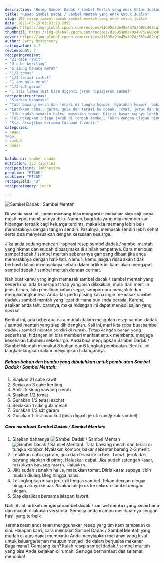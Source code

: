 ```yaml
---
description: "Resep Sambel Dadak / Sambel Mentah yang enak Untuk Jualan"
title: "Resep Sambel Dadak / Sambel Mentah yang enak Untuk Jualan"
slug: 358-resep-sambel-dadak-sambel-mentah-yang-enak-untuk-jualan
date: 2021-05-19T03:03:23.299Z
image: https://img-global.cpcdn.com/recipes/d1695a9de49a497d/680x482cq70/sambel-dadak-sambel-mentah-foto-resep-utama.jpg
thumbnail: https://img-global.cpcdn.com/recipes/d1695a9de49a497d/680x482cq70/sambel-dadak-sambel-mentah-foto-resep-utama.jpg
cover: https://img-global.cpcdn.com/recipes/d1695a9de49a497d/680x482cq70/sambel-dadak-sambel-mentah-foto-resep-utama.jpg
author: Jerry Montgomery
ratingvalue: 4.7
reviewcount: 7
recipeingredient:
- "21 cabe rawit"
- "3 cabe keriting"
- "5 siung bawang merah"
- "1/2 tomat"
- "1/2 terasi sachet"
- "1 sdm gula merah"
- "1/2 sdt garam"
- "1 iris limau kuit bisa diganti jeruk nipisjeruk sambel"
recipeinstructions:
- "Siapkan bahannya"
- "Tata bawang merah dan terasi di tungku kompor. Nyalakan kompor, bakar sebentar barang 2-3 menit."
- "Letakkan cabai, garam, gula dan terasi ke cobek. Tomat, jeruk dan bawang siapkan di piring. Haluskan cabai. Jika sudah setengah kasar, masukkan bawang merah. Haluskan."
- "Jika sudah semakin halus, masukkan tomat. Diiris kasar supaya lebih mudah diuleg. Uleg hingga halus."
- "Telungkupkan irisan jeruk di tengah sambel. Tekan dengan ulegan hingga airnya keluar. Ratakan air jeruk ke seluruh sambel dengan ulegan."
- "Siap disajikan bersama lalapan favorit."
categories:
- Resep
tags:
- sambel
- dadak
- 

katakunci: sambel dadak  
nutrition: 253 calories
recipecuisine: Indonesian
preptime: "PT36M"
cooktime: "PT46M"
recipeyield: "3"
recipecategory: Lunch

---
```



![Sambel Dadak / Sambel Mentah](https://img-global.cpcdn.com/recipes/d1695a9de49a497d/680x482cq70/sambel-dadak-sambel-mentah-foto-resep-utama.jpg)

Di waktu  saat ini , kamu memang bisa mengorder masakan siap saji tanpa mesti repot membuatnya dulu. Namun, bagi kita yang mau memberikan hidangan terbaik bagi keluarga tercinta, maka kita memang lebih baik memasaknya dengan tangan sendiri. Pasalnya, memasak sendiri lebih sehat serta bisa menyesuaikan dengan kesukaan keluarga.

Jika anda sedang mencari inspirasi resep sambel dadak / sambel mentah yang nikmat dan mudah dibuat,maka di sinilah tempatnya. Cara membuat sambel dadak / sambel mentah  sebenarnya gampang dibuat jika anda memasaknya dengan hati-hati. Namun, kamu jangan risau akan tidak berhasil dalam memasaknya 
sebab dalam artikel ini kami akan mengupas sambel dadak / sambel mentah dengan cermat.  



Nah buat kamu yang ingin memasak sambel dadak / sambel mentah yang sederhana, ada beberapa tahap yang bisa dilakukan, mulai dari memilih jenis bahan, lalu pemilihan bahan segar, sampai cara mengolah dan menghidangkannya. Anda Tak perlu pusing kalau ingin memasak sambel dadak / sambel mentah yang lezat di mana pun anda berada. Karena, asalkan anda  tahu caranya, maka hidangan ini dapat menjadi sajian yang spesial.

Berikut ini, ada beberapa cara mudah dalam mengolah resep sambel dadak / sambel mentah yang siap dihidangkan. Kali ini, mari kita coba buat sambel dadak / sambel mentah sendiri di rumah. Tetap dengan bahan yang sederhana, hidangan ini bisa memberi manfaat untuk membantu menjaga kesehatan tubuhmu sekeluarga. Anda bisa menyiapkan Sambel Dadak / Sambel Mentah memakai 8 bahan dan 6 langkah pembuatan. Berikut ini langkah-langkah dalam menyiapkan hidangannya.

<!--inarticleads1-->

##### Bahan-bahan dan bumbu yang dibutuhkan untuk pembuatan Sambel Dadak / Sambel Mentah:

1. Siapkan 21 cabe rawit
1. Sediakan 3 cabe keriting
1. Ambil 5 siung bawang merah
1. Siapkan 1/2 tomat
1. Gunakan 1/2 terasi sachet
1. Sediakan 1 sdm gula merah
1. Gunakan 1/2 sdt garam
1. Gunakan 1 iris limau kuit (bisa diganti jeruk nipis/jeruk sambel)




<!--inarticleads2-->

##### Cara membuat Sambel Dadak / Sambel Mentah:

1. Siapkan bahannya
<img src="https://img-global.cpcdn.com/steps/7f7cded7fd28e8cf/160x128cq70/sambel-dadak-sambel-mentah-langkah-memasak-1-foto.jpg" alt="Sambel Dadak / Sambel Mentah"><img src="https://img-global.cpcdn.com/steps/aed259f7761e102a/160x128cq70/sambel-dadak-sambel-mentah-langkah-memasak-1-foto.jpg" alt="Sambel Dadak / Sambel Mentah">1. Tata bawang merah dan terasi di tungku kompor. Nyalakan kompor, bakar sebentar barang 2-3 menit.
1. Letakkan cabai, garam, gula dan terasi ke cobek. Tomat, jeruk dan bawang siapkan di piring. Haluskan cabai. Jika sudah setengah kasar, masukkan bawang merah. Haluskan.
1. Jika sudah semakin halus, masukkan tomat. Diiris kasar supaya lebih mudah diuleg. Uleg hingga halus.
1. Telungkupkan irisan jeruk di tengah sambel. Tekan dengan ulegan hingga airnya keluar. Ratakan air jeruk ke seluruh sambel dengan ulegan.
1. Siap disajikan bersama lalapan favorit.




Nah, itulah artikel mengenai  sambel dadak / sambel mentah  yang sederhana dan mudah dilakukan versi kita. Semoga anda mampu membuatnya dengan hasil yang terbaik. 

Terima kasih anda telah menggunakan resep yang tim kami tampilkan di sini. Harapan kami, cara membuat  Sambel Dadak / Sambel Mentah yang mudah di atas dapat membantu Anda menyiapkan makanan yang lezat untuk keluarga/teman maupun menjadi ide dalam berjualan makanan. Bagaimana? Gampang kan? Itulah resep sambel dadak / sambel mentah yang bisa Anda kerjakan di rumah. Semoga bermanfaat dan selamat mencoba!

